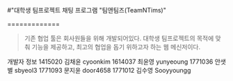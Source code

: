 #"대학생 팀프로젝트 채팅 프로그램 "팀앤팀즈(TeamNTims)"  
  
=============

>기존 협업 툴은 회사원들을 위해 개발되어있다. 대학생 팀프로젝트의 목적에 맞춰 기능을 제공하고, 최고의 협업을 돕기 위하고자 하는 웹 메신저이다.


개발자 정보 
1415020 김채윤 cyoonkim
1614037 최윤영 yunyeoung
1771036 안샛별 sbyeol3
1771093 문지윤 door4658
1771012 김수영 Sooyyoungg
